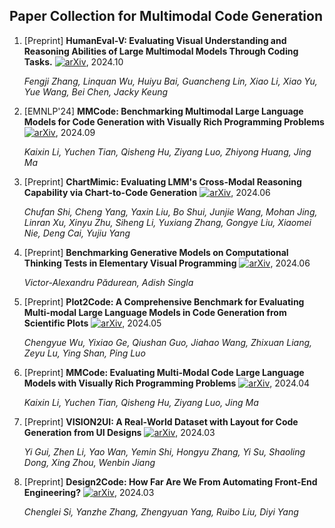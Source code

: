 ## Paper Collection for Multimodal Code Generation


1. [Preprint] **HumanEval-V: Evaluating Visual Understanding and Reasoning Abilities of Large Multimodal Models Through Coding Tasks.** [![arXiv](https://img.shields.io/badge/arXiv-2410.12381-b31b1b.svg)](https://arxiv.org/abs/2410.12381), 2024.10
   
   *Fengji Zhang, Linquan Wu, Huiyu Bai, Guancheng Lin, Xiao Li, Xiao Yu, Yue Wang, Bei Chen, Jacky Keung*

2. [EMNLP'24] **MMCode: Benchmarking Multimodal Large Language Models for Code Generation with Visually Rich Programming Problems** [![arXiv](https://img.shields.io/badge/arXiv-2404.09486-b31b1b.svg)](https://arxiv.org/abs/2404.09486), 2024.09

   *Kaixin Li, Yuchen Tian, Qisheng Hu, Ziyang Luo, Zhiyong Huang, Jing Ma*

3. [Preprint] **ChartMimic: Evaluating LMM's Cross-Modal Reasoning Capability via Chart-to-Code Generation** [![arXiv](https://img.shields.io/badge/arXiv-2406.09961-b31b1b.svg)](https://arxiv.org/abs/2406.09961), 2024.06

   *Chufan Shi, Cheng Yang, Yaxin Liu, Bo Shui, Junjie Wang, Mohan Jing, Linran Xu, Xinyu Zhu, Siheng Li, Yuxiang Zhang, Gongye Liu, Xiaomei Nie, Deng Cai, Yujiu Yang*

4. [Preprint] **Benchmarking Generative Models on Computational Thinking Tests in Elementary Visual Programming** [![arXiv](https://img.shields.io/badge/arXiv-2406.09891-b31b1b.svg)](https://arxiv.org/abs/2406.09891), 2024.06

   *Victor-Alexandru Pădurean, Adish Singla*

5. [Preprint] **Plot2Code: A Comprehensive Benchmark for Evaluating Multi-modal Large Language Models in Code Generation from Scientific Plots** [![arXiv](https://img.shields.io/badge/arXiv-2405.07990-b31b1b.svg)](https://arxiv.org/abs/2405.07990), 2024.05

   *Chengyue Wu, Yixiao Ge, Qiushan Guo, Jiahao Wang, Zhixuan Liang, Zeyu Lu, Ying Shan, Ping Luo*

6. [Preprint] **MMCode: Evaluating Multi-Modal Code Large Language Models with Visually Rich Programming Problems** [![arXiv](https://img.shields.io/badge/arXiv-2404.09486-b31b1b.svg)](https://arxiv.org/abs/2404.09486), 2024.04

   *Kaixin Li, Yuchen Tian, Qisheng Hu, Ziyang Luo, Jing Ma*

7. [Preprint] **VISION2UI: A Real-World Dataset with Layout for Code Generation from UI Designs** [![arXiv](https://img.shields.io/badge/arXiv-2404.06369-b31b1b.svg)](https://arxiv.org/abs/2404.06369), 2024.03

   *Yi Gui, Zhen Li, Yao Wan, Yemin Shi, Hongyu Zhang, Yi Su, Shaoling Dong, Xing Zhou, Wenbin Jiang*

8. [Preprint] **Design2Code: How Far Are We From Automating Front-End Engineering?** [![arXiv](https://img.shields.io/badge/arXiv-2403.03163-b31b1b.svg)](https://arxiv.org/abs/2403.03163), 2024.03

   *Chenglei Si, Yanzhe Zhang, Zhengyuan Yang, Ruibo Liu, Diyi Yang*

   

